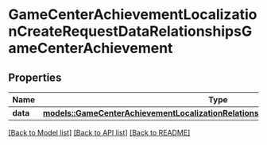 # GameCenterAchievementLocalizationCreateRequestDataRelationshipsGameCenterAchievement

## Properties

Name | Type | Description | Notes
------------ | ------------- | ------------- | -------------
**data** | [**models::GameCenterAchievementLocalizationRelationshipsGameCenterAchievementData**](GameCenterAchievementLocalization_relationships_gameCenterAchievement_data.md) |  | 

[[Back to Model list]](../README.md#documentation-for-models) [[Back to API list]](../README.md#documentation-for-api-endpoints) [[Back to README]](../README.md)


